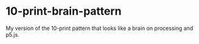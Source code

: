 # 10-print-brain-pattern
My version of the 10-print pattern that looks like a brain on processing and p5.js.
